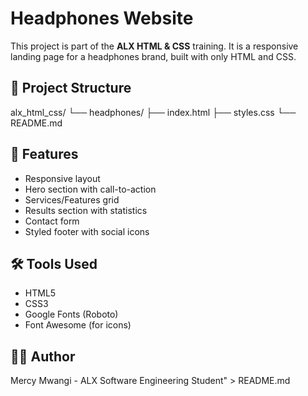 # Headphones Website

This project is part of the **ALX HTML & CSS** training. It is a responsive landing page for a headphones brand, built with only HTML and CSS.

## 📁 Project Structure

alx_html_css/
 └── headphones/
  ├── index.html
  ├── styles.css
  └── README.md

## 📌 Features

- Responsive layout
- Hero section with call-to-action
- Services/Features grid
- Results section with statistics
- Contact form
- Styled footer with social icons

## 🛠️ Tools Used

- HTML5
- CSS3
- Google Fonts (Roboto)
- Font Awesome (for icons)

## 🧑‍🎓 Author

Mercy Mwangi - ALX Software Engineering Student" > README.md